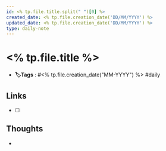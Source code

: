 ```yaml
---
id: <% tp.file.title.split(" ")[0] %>
created_date: <% tp.file.creation_date('DD/MM/YYYY') %>
updated_date: <% tp.file.creation_date('DD/MM/YYYY') %>
type: daily-note
---
```


# <% tp.file.title %>
- **🏷️Tags** : #<% tp.file.creation_date("MM-YYYY") %> #daily 
## Links
- [ ] 
## Thoughts
- 